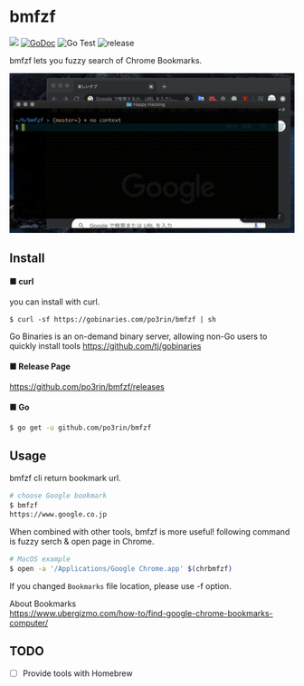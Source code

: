 # bmfzf

<img src="https://img.shields.io/badge/go-v1.14-blue.svg"/> [![GoDoc](https://godoc.org/github.com/po3rin/bmfzf?status.svg)](https://godoc.org/github.com/po3rin/bmfzf) ![Go Test](https://github.com/po3rin/bmfzf/workflows/Go%20Status/badge.svg) ![release](https://github.com/po3rin/bmfzf/workflows/release/badge.svg)

bmfzf lets you fuzzy search of Chrome Bookmarks.

<img src="./out.gif" width="640px">

## Install

#### ■ curl

you can install with curl.

```
$ curl -sf https://gobinaries.com/po3rin/bmfzf | sh
```

Go Binaries is an on-demand binary server, allowing non-Go users to quickly install tools
https://github.com/tj/gobinaries

#### ■ Release Page

https://github.com/po3rin/bmfzf/releases

#### ■ Go

```bash
$ go get -u github.com/po3rin/bmfzf
```

## Usage

bmfzf cli return bookmark url.

```bash
# choose Google bookmark
$ bmfzf
https://www.google.co.jp
```

When combined with other tools, bmfzf is more useful! following command is fuzzy serch & open page in Chrome.

```bash
# MacOS example
$ open -a '/Applications/Google Chrome.app' $(chrbmfzf)
```

If you changed ```Bookmarks``` file location, please use -f option. 

About Bookmarks  
https://www.ubergizmo.com/how-to/find-google-chrome-bookmarks-computer/



## TODO

- [ ] Provide tools with Homebrew

